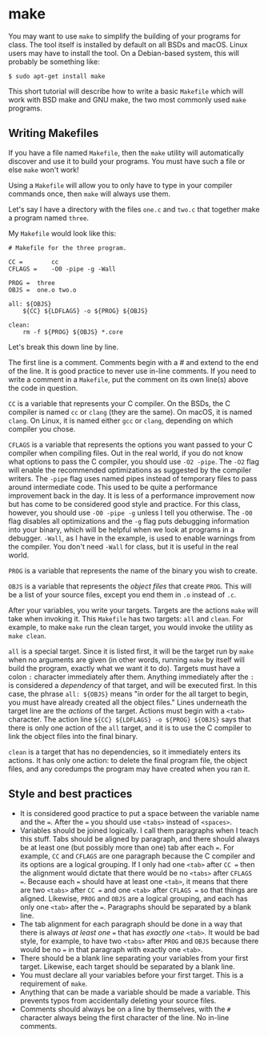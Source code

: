 # make
You may want to use `make` to simplify the building of your programs for class.
The tool itself is installed by default on all BSDs and macOS. Linux users may
have to install the tool. On a Debian-based system, this will probably be
something like:
```
$ sudo apt-get install make
```
This short tutorial will describe how to write a basic `Makefile` which will
work with BSD make and GNU make, the two most commonly used `make` programs.

## Writing Makefiles
If you have a file named `Makefile`, then the `make` utility will
automatically discover and use it to build your programs. You must have such a
file or else `make` won't work!

Using a `Makefile` will allow you to only have to type in your compiler commands
once, then `make` will always use them.

Let's say I have a directory with the files `one.c` and `two.c` that together
make a program named `three`.

My `Makefile` would look like this:
```
# Makefile for the three program.

CC =		cc
CFLAGS =	-O0 -pipe -g -Wall

PROG =	three
OBJS =	one.o two.o

all: ${OBJS}
	${CC} ${LDFLAGS} -o ${PROG} ${OBJS}

clean:
	rm -f ${PROG} ${OBJS} *.core
```
Let's break this down line by line.

The first line is a comment. Comments begin with a # and extend to the end of
the line. It is good practice to never use in-line comments. If you need to
write a comment in a `Makefile`, put the comment on its own line(s) above the
code in question.

`CC` is a variable that represents your C compiler. On the BSDs, the C compiler
is named `cc` or `clang` (they are the same). On macOS, it is named `clang`. On
Linux, it is named either `gcc` or `clang`, depending on which compiler you
chose.

`CFLAGS` is a variable that represents the options you want passed to your C
compiler when compiling files. Out in the real world, if you do not know what
options to pass the C compiler, you should use `-O2 -pipe`. The `-O2` flag will
enable the recommended optimizations as suggested by the compiler writers. The
`-pipe` flag uses named pipes instead of temporary files to pass around
intermediate code. This used to be quite a performance improvement back in the
day. It is less of a performance improvement now but has come to be considered
good style and practice. For this class, however, you should use `-O0 -pipe -g`
unless I tell you otherwise. The `-O0` flag disables all optimizations and the
`-g` flag puts debugging information into your binary, which will be helpful
when we look at programs in a debugger. `-Wall`, as I have in the example, is
used to enable warnings from the compiler. You don't need `-Wall` for class,
but it is useful in the real world.

`PROG` is a variable that represents the name of the binary you wish to create.

`OBJS` is a variable that represents the _object files_ that create `PROG`. This
will be a list of your source files, except you end them in `.o` instead of
`.c`.

After your variables, you write your targets. Targets are the actions `make`
will take when invoking it. This `Makefile` has two targets: `all` and `clean`.
For example, to make `make` run the clean target, you would invoke the utility
as `make clean`.

`all` is a special target. Since it is listed first, it will be the target run
by `make` when no arguments are given (in other words, running `make` by itself
will build the program, exactly what we want it to do). Targets must have a
colon `:` character immediately after them. Anything immediately after the `:`
is considered a _dependency_ of that target, and will be executed first.
In this case, the phrase `all: ${OBJS}` means "in order for the all target to
begin, you must have already created all the object files." Lines underneath the
target line are the _actions_ of the target. Actions must begin with a `<tab>`
character. The action line `${CC} ${LDFLAGS} -o ${PROG} ${OBJS}` says that there
is only one action of the `all` target, and it is to use the C compiler to link
the object files into the final binary.

`clean` is a target that has no dependencies, so it immediately enters its
actions. It has only one action: to delete the final program file, the object
files, and any coredumps the program may have created when you ran it.

## Style and best practices
* It is considered good practice to put a space between the variable name and
the `=`. After the `=` you should use `<tabs>` instead of `<spaces>`.
* Variables should be joined logically. I call them paragraphs when I teach this
stuff. Tabs should be aligned by paragraph, and there should always be at least
one (but possibly more than one) tab after each `=`. For example, `CC` and
`CFLAGS` are one paragraph because the C compiler and its options are a logical
grouping. If I only had one `<tab>` after `CC =` then the alignment would
dictate that there would be no `<tabs>` after `CFLAGS =`. Because each `=`
should have at least one `<tab>`, it means that there are two `<tabs>` after
`CC =` and one `<tab>` after `CFLAGS =` so that things are aligned. Likewise,
`PROG` and `OBJS` are a logical grouping, and each has only one `<tab>` after
the `=`. Paragraphs should be separated by a blank line.
* The tab alignment for each paragraph should be done in a way that there is
always _at least one_ `=` that has _exactly one_ `<tab>`. It would be bad style,
for example, to have two `<tabs>` after `PROG` and `OBJS` because there would be
no `=` in that paragraph with exactly one `<tab>`.
* There should be a blank line separating your variables from your first target.
Likewise, each target should be separated by a blank line.
* You must declare all your variables before your first target. This is a
requirement of `make`.
* Anything that can be made a variable should be made a variable. This prevents
typos from accidentally deleting your source files.
* Comments should always be on a line by themselves, with the `#` character
always being the first character of the line. No in-line comments.
